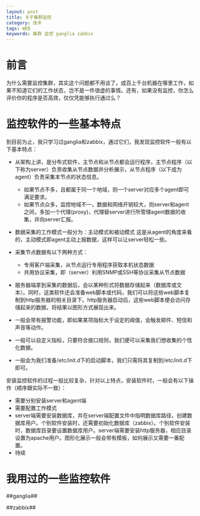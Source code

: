 ```yaml
---
layout: post
title: 关于集群监控
category: 技术
tags: WEB
keywords: 集群 监控 ganglia zabbix
---
```


# 前言 #

为什么需要监控集群，其实这个问题都不用谈了。成百上千台机器在哪里工作，如果不知道它们的工作状态，岂不是一件很虚的事情。还有，如果没有监控，你怎么评价你的程序是否高效，仅仅凭能够执行通过么？

# 监控软件的一些基本特点 #

到目前为止，我只学习过ganglia和zabbix，通过它们，我发现监控软件一般有以下基本特点：

- 从架构上讲，是分布式软件，主节点和从节点都会运行程序，主节点程序（以下称为server）负责收集从节点数据并分析展示，从节点程序（以下成为agent）负责采集本节点的状态信息。
	- 如果节点不多，且都属于同一个地域，则一个server对应多个agent即可满足要求。
	- 如果节点众多，监控地域不一，数据和网络开销较大，则server和agent之间，多加一个代理(proxy)，代理替server进行所管理agent数据的收集，并向server汇报。

- 数据采集的工作模式一般分为：主动模式和被动模式
	这是从agent的角度来看的，主动模式即agent主动上报数据，这样可以让server轻松一些。

- 采集节点数据有以下两种方式：
	- 专用客户端采集，从节点运行专用程序获取本机状态数据
	- 共用协议采集，即（server）利用SNMP或SSH等协议采集从节点数据

- 服务器端拿到采集的数据后，会以某种形式将数据存储起来（数据库或文本）。同时，这类软件还会准备web脚本或代码，我们可以将这些web脚本复制到http服务器的相关目录下。http服务器启动后，这些web脚本便会访问存储起来的数据，将结果以图形方式展现出来。

- 一般会带有报警功能，即如果某项指标大于设定的阈值，会触发邮件、短信和声音等动作。

- 一般可以自定义指标，只要符合接口规则，我们便可以采集我们想收集的个性化数据。

- 一般会为我们准备/etc/init.d下的启动脚本，我们只需将其复制到/etc/init.d下即可。

安装监控软件的过程一般比较复杂，针对以上特点，安装软件时，一般会有以下操作（顺序跟实际不一致）：

- 需要分别安装server和agent端
- 需要配置工作模式
- server端需要安装数据库，并在server端配置文件中指明数据库路径，创建数据库用户。个别软件安装时，还需要初始化数据库（zabbix）。个别软件安装时，数据库目录要设置数据库用户。server端需要安装http服务器，相应目录设置为apache用户。图形化展示一般会带有模板，如何展示又需要一番配置。
- 待续

# 我用过的一些监控软件 #
##ganglia##

##zabbix##